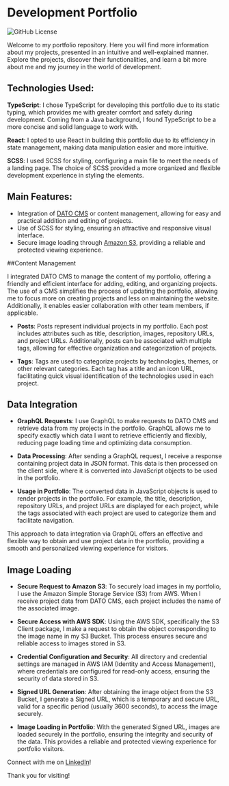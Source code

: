 # Development Portfolio
![GitHub License](https://img.shields.io/github/license/DavidBalbin0/portfolio)

Welcome to my portfolio repository. Here you will find more information about my projects, presented in an intuitive and well-explained manner.
Explore the projects, discover their functionalities, and learn a bit more about me and my journey in the world of development.

## Technologies Used:

**TypeScript**: I chose TypeScript for developing this portfolio due to its static typing, which provides me with greater comfort and safety during development. Coming from a Java background, I found TypeScript to be a more concise and solid language to work with.

**React**: I opted to use React in building this portfolio due to its efficiency in state management, making data manipulation easier and more intuitive.

**SCSS**: I used SCSS for styling, configuring a main file to meet the needs of a landing page. The choice of SCSS provided a more organized and flexible development experience in styling the elements.

## Main Features:

* Integration of [DATO CMS](https://www.datocms.com/) or content management, allowing for easy and practical addition and editing of projects.
* Use of SCSS for styling, ensuring an attractive and responsive visual interface.
* Secure image loading through [Amazon S3](https://docs.aws.amazon.com/AmazonS3/latest/userguide/Welcome.html), providing a reliable and protected viewing experience.

##Content Management

I integrated DATO CMS to manage the content of my portfolio, offering a friendly and efficient interface for adding, editing, and organizing projects. The use of a CMS simplifies the process of updating the portfolio, allowing me to focus more on creating projects and less on maintaining the website. Additionally, it enables easier collaboration with other team members, if applicable.

* **Posts**: Posts represent individual projects  in my portfolio. Each post includes attributes such as title, description, images, repository URLs, and project URLs. Additionally, posts can be associated with multiple tags, allowing for effective organization and categorization of projects.

* **Tags**: Tags are used to categorize projects by technologies, themes, or other relevant categories. Each tag has a title and an icon URL, facilitating quick visual identification of the technologies used in each project.

## Data Integration
* **GraphQL Requests**: I use GraphQL to make requests to DATO CMS and retrieve data from my projects in the portfolio. GraphQL allows me to specify exactly which data I want to retrieve efficiently and flexibly, reducing page loading time and optimizing data consumption.

* **Data Processing**: After sending a GraphQL request, I receive a response containing project data in JSON format. This data is then processed on the client side, where it is converted into JavaScript objects to be used in the portfolio.

* **Usage in Portfolio**: The converted data in JavaScript objects is used to render projects in the portfolio. For example, the title, description, repository URLs, and project URLs are displayed for each project, while the tags associated with each project are used to categorize them and facilitate navigation.

This approach to data integration via GraphQL offers an effective and flexible way to obtain and use project data in the portfolio, providing a smooth and personalized viewing experience for visitors.

## Image Loading
* **Secure Request to Amazon S3**: To securely load images in my portfolio, I use the Amazon Simple Storage Service (S3) from AWS. When I receive project data from DATO CMS, each project includes the name of the associated image.

* **Secure Access with AWS SDK**: Using the AWS SDK, specifically the S3 Client package, I make a request to obtain the object corresponding to the image name in my S3 Bucket. This process ensures secure and reliable access to images stored in S3.

* **Credential Configuration and Security**: All directory and credential settings are managed in AWS IAM (Identity and Access Management), where credentials are configured for read-only access, ensuring the security of data stored in S3.

* **Signed URL Generation**: After obtaining the image object from the S3 Bucket, I generate a Signed URL, which is a temporary and secure URL, valid for a specific period (usually 3600 seconds), to access the image securely.

* **Image Loading in Portfolio**: With the generated Signed URL, images are loaded securely in the portfolio, ensuring the integrity and security of the data. This provides a reliable and protected viewing experience for portfolio visitors.

Connect with me on [LinkedIn](https://www.linkedin.com/in/david-balbino/)!

Thank you for visiting!